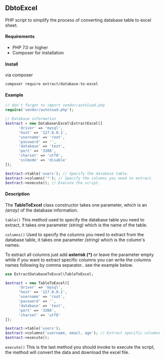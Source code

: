 ## DbtoExcel
PHP script to simplify the process of converting database table to excel sheet.

#### Requirements
* PHP 7.0 or higher
* Composer for installation

#### Install
via composer
```
composer require extract/database-to-excel
```

#### Example
``` php
// don't forget to import vendor/autoload.php
require('vendor/autoload.php');

// Database information
$extract = new Database\Excel\ExtractExcel([
      'driver' => 'mysql',
      'host' => '127.0.0.1',
      'username' => 'root',
      'password' => '',
      'database' => 'test',
      'port' => '3306',
      'charset' => 'utf8',
      'sslmode' => 'disable'
]);

$extract->table('users'); // Specify the database table.
$extract->columns('*'); // Specify the columns you need to extract.
$extract->execute(); // Execute the script.
```

#### Description

The **TableToExcel** class constructor takes one parameter, which is an *(array)* of the database information.

`table()`
This method used to specify the database table you need to extract, it takes one parameter *(string)* which is the name of the table.

`columns()`
Used to specify the columns you need to extract from the database table, it takes one parameter *(string)* which is the column's names.

To extract all columns just add __asterisk (*)__ or leave the parameter empty while if you want to extract specific columns you can write the columns names following by comma separator.. see the example below.

``` php
use ExtractDatabaseToExcel\TableToExcel;

$extract = new TableToExcel([
      'driver' => 'mysql',
      'host' => '127.0.0.1',
      'username' => 'root',
      'password' => '',
      'database' => 'test',
      'port' => '3306',
      'charset' => 'utf8'
]);

$extract->table('users');
$extract->columns('username, email, age'); // Extract specific columns
$extract->execute();
```

`execute()`
This is the last method you should invoke to execute the script, the method will convert the data and download the excel file.
